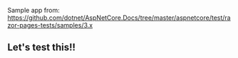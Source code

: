 Sample app from: https://github.com/dotnet/AspNetCore.Docs/tree/master/aspnetcore/test/razor-pages-tests/samples/3.x

## Let's test this!! ##